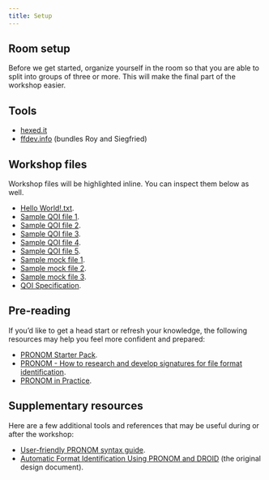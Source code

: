 ```yaml
---
title: Setup
---
```


## Room setup

Before we get started, organize yourself in the room so that you are able
to split into groups of three or more. This will make the final part of
the workshop easier.

## Tools

* [hexed.it](https://hexed.it/)
* [ffdev.info](https://ffdev.info/) (bundles Roy and Siegfried)

## Workshop files

<!-- NB: place any data you want learners to use in `episodes/files` and then
     use a relative link ( [data zip file](data/lesson-data.zip) ) to provide
     a link to it, replacing the example.com link.
-->

Workshop files will be highlighted inline. You can inspect them below as well.

* [Hello World!.txt](./files/Hello%20World!.txt).
* [Sample QOI file 1](./files/edgecase.qoi).
* [Sample QOI file 2](./files/kodim10.qoi).
* [Sample QOI file 3](./files/kodim23.qoi).
* [Sample QOI file 4](./files/qoi_logo.qoi).
* [Sample QOI file 5](./files/testcard.qoi).
* [Sample mock file 1](./files/ffid-exercise-1.file).
* [Sample mock file 2](./files/ffid-exercise-2.file).
* [Sample mock file 3](./files/ffid-exercise-3.file).
* [QOI Specification](./files/qoi-specification.pdf).

## Pre-reading

If you’d like to get a head start or refresh your knowledge, the following
resources may help you feel more confident and prepared:

<!--markdownlint-disable-->

* [PRONOM Starter Pack](https://github.com/digital-preservation/PRONOM_Research/blob/main/Resources/Starter_Pack.md).
* [PRONOM - How to research and develop signatures for file format identification](https://cdn.nationalarchives.gov.uk/documents/information-management/pronom-file-signature-research.pdf).
* [PRONOM in Practice](https://osf.io/2jbpe/overview).

<!--markdownlint-enable-->

## Supplementary resources

Here are a few additional tools and references that may be useful during or
after the workshop:

<!--markdownlint-disable-->

* [User-friendly PRONOM syntax guide](https://github.com/digital-preservation/droid/blob/main/Signature%20syntax.md).
* [Automatic Format Identification Using PRONOM and DROID](https://www.nationalarchives.gov.uk/aboutapps/fileformat/pdf/automatic_format_identification.pdf) (the original design document).

<!--markdownlint-enable-->
